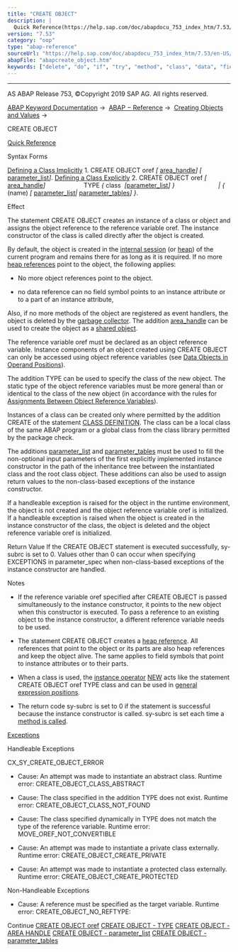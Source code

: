 ```yaml
---
title: "CREATE OBJECT"
description: |
  Quick Reference(https://help.sap.com/doc/abapdocu_753_index_htm/7.53/en-US/abapcreate_object_shortref.htm) Syntax Forms Defining a Class Implicitly(https://help.sap.com/doc/abapdocu_753_index_htm/7.53/en-US/abapcreate_object_implicit.htm) 1. CREATE OBJECT oref  area_handle(https://help.s
version: "7.53"
category: "oop"
type: "abap-reference"
sourceUrl: "https://help.sap.com/doc/abapdocu_753_index_htm/7.53/en-US/abapcreate_object.htm"
abapFile: "abapcreate_object.htm"
keywords: ["delete", "do", "if", "try", "method", "class", "data", "field-symbol", "abapcreate", "object"]
---
```


* * *

AS ABAP Release 753, ©Copyright 2019 SAP AG. All rights reserved.

[ABAP Keyword Documentation](https://help.sap.com/doc/abapdocu_753_index_htm/7.53/en-US/abenabap.htm) →  [ABAP − Reference](https://help.sap.com/doc/abapdocu_753_index_htm/7.53/en-US/abenabap_reference.htm) →  [Creating Objects and Values](https://help.sap.com/doc/abapdocu_753_index_htm/7.53/en-US/abencreate_objects.htm) → 

CREATE OBJECT

[Quick Reference](https://help.sap.com/doc/abapdocu_753_index_htm/7.53/en-US/abapcreate_object_shortref.htm)

Syntax Forms

[Defining a Class Implicitly](https://help.sap.com/doc/abapdocu_753_index_htm/7.53/en-US/abapcreate_object_implicit.htm)
1\. CREATE OBJECT oref *\[* [area\_handle](https://help.sap.com/doc/abapdocu_753_index_htm/7.53/en-US/abapcreate_object_area_handle.htm)*\]* *\[* [parameter\_list](https://help.sap.com/doc/abapdocu_753_index_htm/7.53/en-US/abapcreate_object_parameters.htm)*\]*.
[Defining a Class Explicitly](https://help.sap.com/doc/abapdocu_753_index_htm/7.53/en-US/abapcreate_object_explicit.htm)
2\. CREATE OBJECT oref *\[* [area\_handle](https://help.sap.com/doc/abapdocu_753_index_htm/7.53/en-US/abapcreate_object_area_handle.htm)*\]*
                     TYPE *{* class  *\[*[parameter\_list](https://help.sap.com/doc/abapdocu_753_index_htm/7.53/en-US/abapcreate_object_parameters.htm)*\]* *}*
                        *|* *{* (name) *\[* [parameter\_list](https://help.sap.com/doc/abapdocu_753_index_htm/7.53/en-US/abapcreate_object_parameters.htm)*|* [parameter\_tables](https://help.sap.com/doc/abapdocu_753_index_htm/7.53/en-US/abapcreate_object_para_tables.htm)*\]* *}*.

Effect

The statement CREATE OBJECT creates an instance of a class or object and assigns the object reference to the reference variable oref. The instance constructor of the class is called directly after the object is created.

By default, the object is created in the [internal session](https://help.sap.com/doc/abapdocu_753_index_htm/7.53/en-US/abeninternal_session_glosry.htm "Glossary Entry") (or [heap](https://help.sap.com/doc/abapdocu_753_index_htm/7.53/en-US/abenheap_glosry.htm "Glossary Entry")) of the current program and remains there for as long as it is required. If no more [heap references](https://help.sap.com/doc/abapdocu_753_index_htm/7.53/en-US/abenheap_reference_glosry.htm "Glossary Entry") point to the object, the following applies:

-   No more object references point to the object.
    
-   no data reference can no field symbol points to an instance attribute or to a part of an instance attribute,
    

Also, if no more methods of the object are registered as event handlers, the object is deleted by the [garbage collector](https://help.sap.com/doc/abapdocu_753_index_htm/7.53/en-US/abengarbage_collector_glosry.htm "Glossary Entry"). The addition [area\_handle](https://help.sap.com/doc/abapdocu_753_index_htm/7.53/en-US/abapcreate_object_area_handle.htm) can be used to create the object as a [shared object](https://help.sap.com/doc/abapdocu_753_index_htm/7.53/en-US/abenshared_object_glosry.htm "Glossary Entry").

The reference variable oref must be declared as an object reference variable. Instance components of an object created using CREATE OBJECT can only be accessed using object reference variables (see [Data Objects in Operand Positions](https://help.sap.com/doc/abapdocu_753_index_htm/7.53/en-US/abenoperands_data_objects.htm)).

The addition TYPE can be used to specify the class of the new object. The static type of the object reference variables must be more general than or identical to the class of the new object (in accordance with the rules for [Assignments Between Object Reference Variables](https://help.sap.com/doc/abapdocu_753_index_htm/7.53/en-US/abenconversion_references_objects.htm)).

Instances of a class can be created only where permitted by the addition CREATE of the statement [CLASS DEFINITION](https://help.sap.com/doc/abapdocu_753_index_htm/7.53/en-US/abapclass.htm). The class can be a local class of the same ABAP program or a global class from the class library permitted by the package check.

The additions [parameter\_list](https://help.sap.com/doc/abapdocu_753_index_htm/7.53/en-US/abapcreate_object_parameters.htm) and [parameter\_tables](https://help.sap.com/doc/abapdocu_753_index_htm/7.53/en-US/abapcreate_object_para_tables.htm) must be used to fill the non-optional input parameters of the first explicitly implemented instance constructor in the path of the inheritance tree between the instantiated class and the root class object. These additions can also be used to assign return values to the non-class-based exceptions of the instance constructor.

If a handleable exception is raised for the object in the runtime environment, the object is not created and the object reference variable oref is initialized. If a handleable exception is raised when the object is created in the instance constructor of the class, the object is deleted and the object reference variable oref is initialized.

Return Value
If the CREATE OBJECT statement is executed successfully, sy-subrc is set to 0. Values other than 0 can occur when specifying EXCEPTIONS in parameter\_spec when non-class-based exceptions of the instance constructor are handled.

Notes

-   If the reference variable oref specified after CREATE OBJECT is passed simultaneously to the instance constructor, it points to the new object when this constructor is executed. To pass a reference to an existing object to the instance constructor, a different reference variable needs to be used.
    
-   The statement CREATE OBJECT creates a [heap reference](https://help.sap.com/doc/abapdocu_753_index_htm/7.53/en-US/abenheap_reference_glosry.htm "Glossary Entry"). All references that point to the object or its parts are also heap references and keep the object alive. The same applies to field symbols that point to instance attributes or to their parts.
    
-   When a class is used, the [instance operator](https://help.sap.com/doc/abapdocu_753_index_htm/7.53/en-US/abeninstance_operator_glosry.htm "Glossary Entry") [NEW](https://help.sap.com/doc/abapdocu_753_index_htm/7.53/en-US/abenconstructor_expression_new.htm) acts like the statement CREATE OBJECT oref TYPE class and can be used in [general expression positions](https://help.sap.com/doc/abapdocu_753_index_htm/7.53/en-US/abengeneral_expr_position_glosry.htm "Glossary Entry").
    
-   The return code sy-subrc is set to 0 if the statement is successful because the instance constructor is called. sy-subrc is set each time a [method is called](https://help.sap.com/doc/abapdocu_753_index_htm/7.53/en-US/abapcall_method_static_short.htm).
    

[Exceptions](https://help.sap.com/doc/abapdocu_753_index_htm/7.53/en-US/abenabap_language_exceptions.htm)

Handleable Exceptions

CX\_SY\_CREATE\_OBJECT\_ERROR

-   Cause: An attempt was made to instantiate an abstract class.
    Runtime error: CREATE\_OBJECT\_CLASS\_ABSTRACT
    
-   Cause: The class specified in the addition TYPE does not exist.
    Runtime error: CREATE\_OBJECT\_CLASS\_NOT\_FOUND
    
-   Cause: The class specified dynamically in TYPE does not match the type of the reference variable.
    Runtime error: MOVE\_OREF\_NOT\_CONVERTIBLE
    
-   Cause: An attempt was made to instantiate a private class externally.
    Runtime error: CREATE\_OBJECT\_CREATE\_PRIVATE
    
-   Cause: An attempt was made to instantiate a protected class externally.
    Runtime error: CREATE\_OBJECT\_CREATE\_PROTECTED
    

Non-Handleable Exceptions

-   Cause: A reference must be specified as the target variable.
    Runtime error: CREATE\_OBJECT\_NO\_REFTYPE:
    

Continue
[CREATE OBJECT oref](https://help.sap.com/doc/abapdocu_753_index_htm/7.53/en-US/abapcreate_object_implicit.htm)
[CREATE OBJECT - TYPE](https://help.sap.com/doc/abapdocu_753_index_htm/7.53/en-US/abapcreate_object_explicit.htm)
[CREATE OBJECT - AREA HANDLE](https://help.sap.com/doc/abapdocu_753_index_htm/7.53/en-US/abapcreate_object_area_handle.htm)
[CREATE OBJECT - parameter\_list](https://help.sap.com/doc/abapdocu_753_index_htm/7.53/en-US/abapcreate_object_parameters.htm)
[CREATE OBJECT - parameter\_tables](https://help.sap.com/doc/abapdocu_753_index_htm/7.53/en-US/abapcreate_object_para_tables.htm)